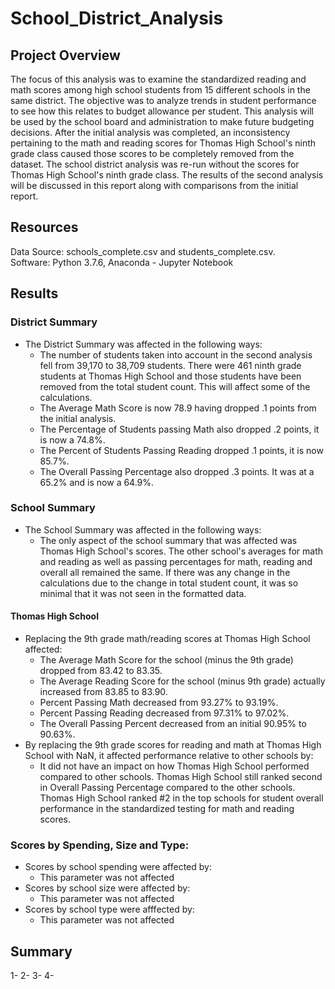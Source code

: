 # School_District_Analysis
## Project Overview
The focus of this analysis was to examine the standardized reading and math scores among high school students from 15 different schools in the same district.  The objective was to analyze trends in student performance to see how this relates to budget allowance per student. This analysis will be used by the school board and administration to make future budgeting decisions.  After the initial analysis was completed, an inconsistency pertaining to the math and reading scores for Thomas High School's ninth grade class caused those scores to be completely removed from the dataset.  The school district analysis was re-run without the scores for Thomas High School's ninth grade class.  The results of the second analysis will be discussed in this report along with comparisons from the initial report.

## Resources
Data Source: schools_complete.csv and students_complete.csv.  
Software: Python 3.7.6, Anaconda - Jupyter Notebook

## Results
### District Summary 
- The District Summary was affected in the following ways:
  - The number of students taken into account in the second analysis fell from 39,170 to 38,709 students.  There were 461 ninth grade students at Thomas High School and those students have been removed from the total student count.  This will affect some of the calculations.
  - The Average Math Score is now 78.9 having dropped .1 points from the initial analysis.  
  - The Percentage of Students passing Math also dropped .2 points, it is now a 74.8%.
  - The Percent of Students Passing Reading dropped .1 points, it is now 85.7%.
  - The Overall Passing Percentage also dropped .3 points.  It was at a 65.2% and is now a 64.9%.

### School Summary
- The School Summary was affected in the following ways:
  - The only aspect of the school summary that was affected was Thomas High School's scores. The other school's averages for math and reading as well as passing percentages for math, reading and overall all remained the same.  If there was any change in the calculations due to the change in total student count, it was so minimal that it was not seen in the formatted data. 
#### Thomas High School 
- Replacing the 9th grade math/reading scores at Thomas High School affected:
  - The Average Math Score for the school (minus the 9th grade) dropped from 83.42 to 83.35.
  - The Average Reading Score for the school (minus 9th grade) actually increased from 83.85 to 83.90.
  - Percent Passing Math decreased from 93.27% to 93.19%.
  - Percent Passing Reading decreased from 97.31% to 97.02%.
  - The Overall Passing Percent decreased from an initial 90.95% to 90.63%.
- By replacing the 9th grade scores for reading and math at Thomas High School with NaN, it affected performance relative to other schools by:
  - It did not have an impact on how Thomas High School performed compared to other schools.  Thomas High School still ranked second in Overall Passing Percentage compared to the other schools.  Thomas High School ranked #2 in the top schools for student overall performance in the standardized testing for math and reading scores. 

### Scores by Spending, Size and Type:
  - Scores by school spending were affected by:
    - This parameter was not affected
  - Scores by school size were affected by:
    - This parameter was not affected
  - Scores by school type were afffected by:
    - This parameter was not affected

## Summary 
1- 
2- 
3- 
4- 
